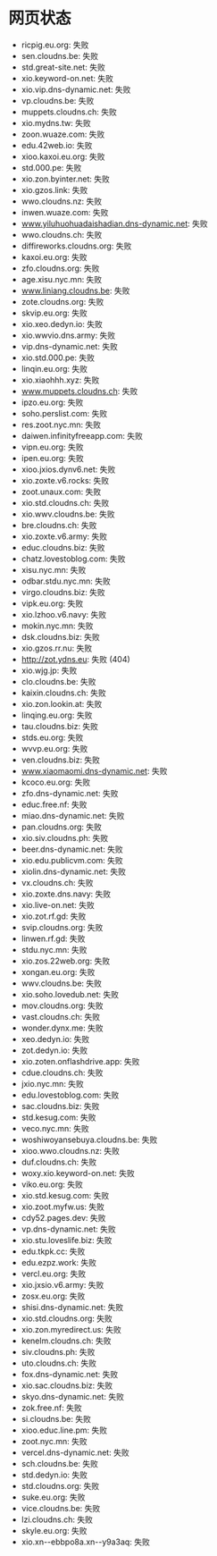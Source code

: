 # 网页状态
- ricpig.eu.org: 失败
- sen.cloudns.be: 失败
- std.great-site.net: 失败
- xio.keyword-on.net: 失败
- xio.vip.dns-dynamic.net: 失败
- vp.cloudns.be: 失败
- muppets.cloudns.ch: 失败
- xio.mydns.tw: 失败
- zoon.wuaze.com: 失败
- edu.42web.io: 失败
- xioo.kaxoi.eu.org: 失败
- std.000.pe: 失败
- xio.zon.byinter.net: 失败
- xio.gzos.link: 失败
- wwo.cloudns.nz: 失败
- inwen.wuaze.com: 失败
- www.yiluhuohuadaishadian.dns-dynamic.net: 失败
- wwo.cloudns.ch: 失败
- diffireworks.cloudns.org: 失败
- kaxoi.eu.org: 失败
- zfo.cloudns.org: 失败
- age.xisu.nyc.mn: 失败
- www.liniang.cloudns.be: 失败
- zote.cloudns.org: 失败
- skvip.eu.org: 失败
- xio.xeo.dedyn.io: 失败
- xio.wwvio.dns.army: 失败
- vip.dns-dynamic.net: 失败
- xio.std.000.pe: 失败
- linqin.eu.org: 失败
- xio.xiaohhh.xyz: 失败
- www.muppets.cloudns.ch: 失败
- ipzo.eu.org: 失败
- soho.perslist.com: 失败
- res.zoot.nyc.mn: 失败
- daiwen.infinityfreeapp.com: 失败
- vipn.eu.org: 失败
- ipen.eu.org: 失败
- xioo.jxios.dynv6.net: 失败
- xio.zoxte.v6.rocks: 失败
- zoot.unaux.com: 失败
- xio.std.cloudns.ch: 失败
- xio.wwv.cloudns.be: 失败
- bre.cloudns.ch: 失败
- xio.zoxte.v6.army: 失败
- educ.cloudns.biz: 失败
- chatz.lovestoblog.com: 失败
- xisu.nyc.mn: 失败
- odbar.stdu.nyc.mn: 失败
- virgo.cloudns.biz: 失败
- vipk.eu.org: 失败
- xio.lzhoo.v6.navy: 失败
- mokin.nyc.mn: 失败
- dsk.cloudns.biz: 失败
- xio.gzos.rr.nu: 失败
- http://zot.ydns.eu: 失败 (404)
- xio.wjg.jp: 失败
- clo.cloudns.be: 失败
- kaixin.cloudns.ch: 失败
- xio.zon.lookin.at: 失败
- linqing.eu.org: 失败
- tau.cloudns.biz: 失败
- stds.eu.org: 失败
- wvvp.eu.org: 失败
- ven.cloudns.biz: 失败
- www.xiaomaomi.dns-dynamic.net: 失败
- kcoco.eu.org: 失败
- zfo.dns-dynamic.net: 失败
- educ.free.nf: 失败
- miao.dns-dynamic.net: 失败
- pan.cloudns.org: 失败
- xio.siv.cloudns.ph: 失败
- beer.dns-dynamic.net: 失败
- xio.edu.publicvm.com: 失败
- xiolin.dns-dynamic.net: 失败
- vx.cloudns.ch: 失败
- xio.zoxte.dns.navy: 失败
- xio.live-on.net: 失败
- xio.zot.rf.gd: 失败
- svip.cloudns.org: 失败
- linwen.rf.gd: 失败
- stdu.nyc.mn: 失败
- xio.zos.22web.org: 失败
- xongan.eu.org: 失败
- wwv.cloudns.be: 失败
- xio.soho.lovedub.net: 失败
- mov.cloudns.org: 失败
- vast.cloudns.ch: 失败
- wonder.dynx.me: 失败
- xeo.dedyn.io: 失败
- zot.dedyn.io: 失败
- xio.zoten.onflashdrive.app: 失败
- cdue.cloudns.ch: 失败
- jxio.nyc.mn: 失败
- edu.lovestoblog.com: 失败
- sac.cloudns.biz: 失败
- std.kesug.com: 失败
- veco.nyc.mn: 失败
- woshiwoyansebuya.cloudns.be: 失败
- xioo.wwo.cloudns.nz: 失败
- duf.cloudns.ch: 失败
- woxy.xio.keyword-on.net: 失败
- viko.eu.org: 失败
- xio.std.kesug.com: 失败
- xio.zoot.myfw.us: 失败
- cdy52.pages.dev: 失败
- vp.dns-dynamic.net: 失败
- xio.stu.loveslife.biz: 失败
- edu.tkpk.cc: 失败
- edu.ezpz.work: 失败
- vercl.eu.org: 失败
- xio.jxsio.v6.army: 失败
- zosx.eu.org: 失败
- shisi.dns-dynamic.net: 失败
- xio.std.cloudns.org: 失败
- xio.zon.myredirect.us: 失败
- kenelm.cloudns.ch: 失败
- siv.cloudns.ph: 失败
- uto.cloudns.ch: 失败
- fox.dns-dynamic.net: 失败
- xio.sac.cloudns.biz: 失败
- skyo.dns-dynamic.net: 失败
- zok.free.nf: 失败
- si.cloudns.be: 失败
- xioo.educ.line.pm: 失败
- zoot.nyc.mn: 失败
- vercel.dns-dynamic.net: 失败
- sch.cloudns.be: 失败
- std.dedyn.io: 失败
- std.cloudns.org: 失败
- suke.eu.org: 失败
- vice.cloudns.be: 失败
- lzi.cloudns.ch: 失败
- skyle.eu.org: 失败
- xio.xn--ebbpo8a.xn--y9a3aq: 失败
